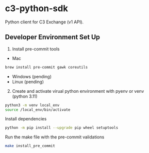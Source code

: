 # c3-python-sdk
Python client for C3 Exchange  (v1 API).



## Developer Environment Set Up

1. Install pre-commit tools

- Mac

```bash
brew install pre-commit gawk coreutils
```

- Windows (pending)
- Linux (pending)

2. Create and activate virual python environment with pyenv or venv (python 3.11)

```bash
python3 -m venv local_env
source /local_env/bin/activate
```

Install dependencies

```bash
python -m pip install --upgrade pip wheel setuptools
```

Run the make file with the pre-commit validations

```bash
make install_pre_commit
```